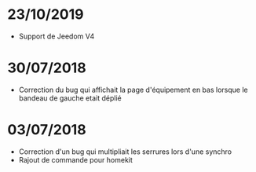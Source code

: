# 23/10/2019

- Support de Jeedom V4

# 30/07/2018

- Correction du bug qui affichait la page d'équipement en bas lorsque le bandeau de gauche etait déplié

# 03/07/2018

- Correction d'un bug qui multipliait les serrures lors d'une synchro
- Rajout de commande pour homekit
